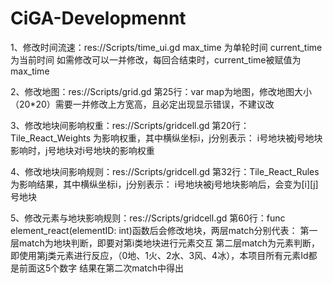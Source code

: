 # CiGA-Developmennt

1、修改时间流速：res://Scripts/time_ui.gd
	max_time 为单轮时间
	current_time为当前时间
	如需修改可以一并修改，每回合结束时，current_time被赋值为max_time
	
2、修改地图：res://Scripts/grid.gd
	第25行：var map为地图，修改地图大小（20*20）需要一并修改上方宽高，且必定出现显示错误，不建议改

3、修改地块间影响权重：res://Scripts/gridcell.gd
	第20行：Tile_React_Weights 为影响权重，其中横纵坐标i，j分别表示：
		i号地块被j号地块影响时，j号地块对i号地块的影响权重

4、修改地块间影响规则：res://Scripts/gridcell.gd
	第32行：Tile_React_Rules 为影响结果，其中横纵坐标i，j分别表示：
		i号地块被j号地块影响后，会变为[i][j]号地块

5、修改元素与地块影响规则：res://Scripts/gridcell.gd
	第60行：func element_react(elementID: int)函数后会修改地块，两层match分别代表：
		第一层match为地块判断，即要对第i类地块进行元素交互
		第二层match为元素判断，即使用第j类元素进行反应，（0地、1火、2水、3风、4冰），本项目所有元素Id都是前面这5个数字
		结果在第二次match中得出
